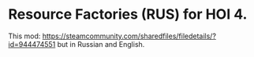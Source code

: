 # Resource Factories (RUS) for HOI 4.

This mod: https://steamcommunity.com/sharedfiles/filedetails/?id=944474551
but in Russian and English.
